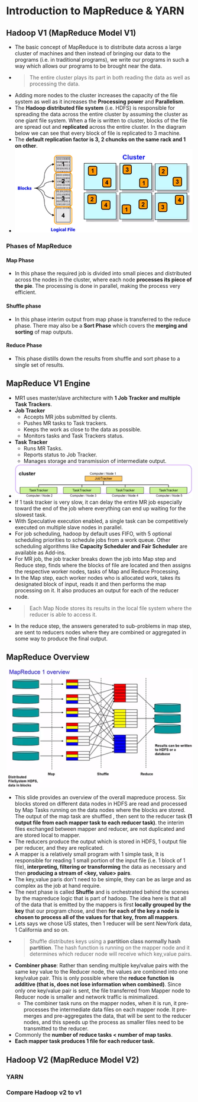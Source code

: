 # Introduction to MapReduce & YARN
## Hadoop V1 (MapReduce Model V1)
- The basic concept of MapReduce is to distribute data across a large cluster of machines and then instead of bringing our data to the programs (i.e. in traditional programs), we write our programs in such a way which allows our programs to be brought near the data.
- > The entire cluster plays its part in both reading the data as well as processing the data.
- Adding more nodes to the cluster increases the capacity of the file system as well as it increases the **Processing power** and **Parallelism**.
- The **Hadoop distributed file system** (i.e. HDFS) is responsible for spreading the data across the entire cluster by assuming the cluster as one giant file system. When a file is written to cluster, blocks of the file are spread out and **replicated** across the entire cluster. In the diagram below we can see that every block of file is replicated to 3 machine.
- The **default replication factor is 3, 2 chuncks on the same rack and 1 on other**.
- ![pic of hdfs](pics/module-1-pic1.png)
### Phases of MapReduce
#### Map Phase
- In this phase the required job is divided into small pieces and distributed across the nodes in the cluster, where each node **processes its piece of the pie**. The processing is done in parallel, making the process very efficient.
#### Shuffle phase
- In this phase interim output from map phase is transferred to the reduce phase. There may also be a **Sort Phase** which covers the **merging and sorting** of map outputs.
#### Reduce Phase
- This phase distills down the results from shuffle and sort phase to a single set of results.
## MapReduce V1 Engine
- MR1 uses master/slave architecture with **1 Job Tracker and multiple Task Trackers**.
- **Job Tracker**
    - Accepts MR jobs submitted by clients.
    - Pushes MR tasks to Task trackers.
    - Keeps the work as close to the data as possible.
    - Monitors tasks and Task Trackers status.
- **Task Tracker**
    - Runs MR Tasks.
    - Reports status to Job Tracker.
    - Manages storage and transmission of intermediate output.
- ![job and task tracker](pics/module-1-pic2.png)
- If 1 task tracker is very slow, it can delay the entire MR job especially toward the end of the job where everything can end up waiting for the slowest task.
- With Speculative execution enabled, a single task can be competitively executed on multiple slave nodes in parallel.
- For job scheduling, hadoop by default uses FIFO, with 5 optional scheduling priorities to schedule jobs from a work queue. Other scheduling algorithms like **Capacity Scheduler and Fair Scheduler** are available as Add-ins.
- For MR job, the job tracker breaks down the job into Map step and Reduce step, finds where the blocks of file are located and then assigns the respective worker nodes, tasks of Map and Reduce Processing.
- In the Map step, each worker nodes who is allocated work, takes its designated block of input, reads it and then performs the map processing on it. It also produces an output for each of the reducer node.
- > Each Map Node stores its results in the local file system where the reducer is able to access it.
- In the reduce step, the answers generated to sub-problems in map step, are sent to reducers nodes where they are combined or aggregated in some way to produce the final output.
## MapReduce Overview
![overview diagram](pics/module-1-pic3.png)
- This slide provides an overview of the overall mapreduce process. Six blocks stored on different data nodes in HDFS are read and processed by Map Tasks running on the data nodes where the blocks are stored. The output of the map task are shuffled , then sent to the reducer task **(1 output file from each mapper task to each reducer task)**. the interim files exchanged between mapper and reducer, are not duplicated and are stored local to mapper.  
- The reducers produce the output which is stored in HDFS, 1 output file per reducer, and they are replicated.  
- A mapper is a relatively small program with 1 simple task, It is responsible for reading 1 small portion of the input file (i.e. 1 block of 1 file), **interpreting, filtering or transforming** the data as necessary and then **producing a stream of <key, value> pairs**.  
- The key,value paris don't need to be simple, they can be as large and as complex as the job at hand require.
- The next phase is called **Shuffle** and is orchestrated behind the scenes by the mapreduce logic that is part of hadoop. The idea here is that all of the data that is emitted by the mappers is first **locally grouped by the key** that our program chose, and then **for each of the key a node is chosen to process all of the values for that key, from all mappers**.  
- Lets says we chose US states, then 1 reducer will be sent NewYork data, 1 California and so on.  
- > Shuffle distributes keys using a **partition class normally hash partition**. The hash function is running on the mapper node and it determines which reducer node will receive which key,value pairs.  
- **Combiner phase**: Rather than sending multiple key/value pairs with the same key value to the Reducer node, the values are combined into one key/value pair. This is only possible where the **reduce function is additive (that is, does not lose information when combined)**. Since only one key/value pair is sent, the file transferred from Mapper node to Reducer node is smaller and network traffic is minimalized.
    - The combiner task runs on the mapper nodes, when it is run, it pre-processes the intermediate data files on each mapper node. It pre-merges and pre-aggregates the data, that will be sent to the reducer nodes, and this speeds up the process as smaller files need to be transmitted to the reducer.
- Commonly the **number of reduce tasks < number of map tasks**.
- **Each mapper task produces 1 file for each reducer task.**
## Hadoop V2 (MapReduce Model V2)
### YARN
### Compare Hadoop v2 to v1